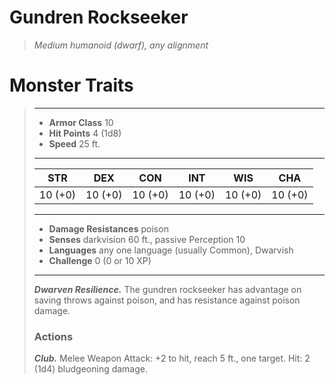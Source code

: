 # Gundren Rockseeker
>*Medium humanoid (dwarf), any alignment*
# Monster Traits
>___
>- **Armor Class** 10
>- **Hit Points** 4 (1d8)
>- **Speed** 25 ft. 
>___
>|STR|DEX|CON|INT|WIS|CHA|
>|:---:|:---:|:---:|:---:|:---:|:---:|
>|10 (+0)|10 (+0)|10 (+0)|10 (+0)|10 (+0)|10 (+0)|
>___
>- **Damage Resistances** poison
>- **Senses** darkvision 60 ft., passive Perception 10
>- **Languages** any one language (usually Common), Dwarvish
>- **Challenge** 0 (0 or 10 XP)
>___
>***Dwarven Resilience.*** The gundren rockseeker has advantage on saving throws against poison, and has resistance against poison damage.  
>
>### Actions
>***Club.*** Melee Weapon Attack: +2 to hit, reach 5 ft., one target. Hit: 2 (1d4) bludgeoning damage.